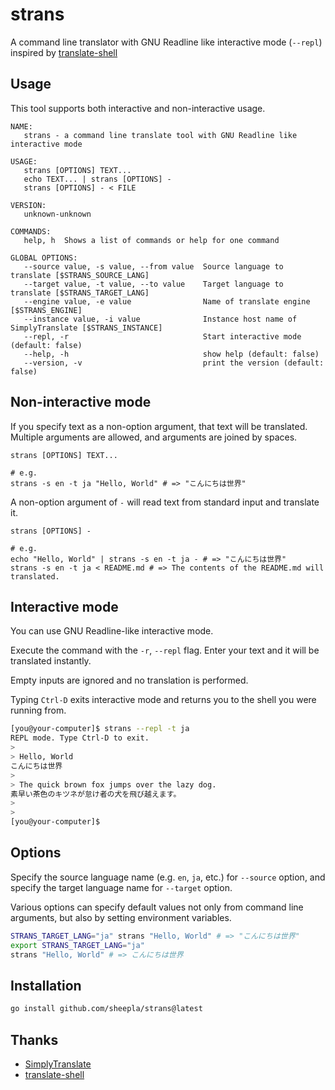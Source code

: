 # strans

A command line translator with GNU Readline like interactive mode (`--repl`) inspired by [translate-shell](https://github.com/soimort/translate-shell)

## Usage

This tool supports both interactive and non-interactive usage.

```
NAME:
   strans - a command line translate tool with GNU Readline like interactive mode

USAGE:
   strans [OPTIONS] TEXT...
   echo TEXT... | strans [OPTIONS] -
   strans [OPTIONS] - < FILE

VERSION:
   unknown-unknown

COMMANDS:
   help, h  Shows a list of commands or help for one command

GLOBAL OPTIONS:
   --source value, -s value, --from value  Source language to translate [$STRANS_SOURCE_LANG]
   --target value, -t value, --to value    Target language to translate [$STRANS_TARGET_LANG]
   --engine value, -e value                Name of translate engine [$STRANS_ENGINE]
   --instance value, -i value              Instance host name of SimplyTranslate [$STRANS_INSTANCE]
   --repl, -r                              Start interactive mode (default: false)
   --help, -h                              show help (default: false)
   --version, -v                           print the version (default: false)
```


## Non-interactive mode

If you specify text as a non-option argument, that text will be translated. Multiple arguments are allowed, and arguments are joined by spaces.

```
strans [OPTIONS] TEXT...

# e.g.
strans -s en -t ja "Hello, World" # => "こんにちは世界"
```

A non-option argument of `-` will read text from standard input and translate it.

```
strans [OPTIONS] -

# e.g.
echo "Hello, World" | strans -s en -t ja - # => "こんにちは世界"
strans -s en -t ja < README.md # => The contents of the README.md will translated.
```

## Interactive mode

You can use GNU Readline-like interactive mode.

Execute the command with the `-r`, `--repl` flag. 
Enter your text and it will be translated instantly.

Empty inputs are ignored and no translation is performed.

Typing `Ctrl-D` exits interactive mode and returns you to the shell you were running from.

```sh
[you@your-computer]$ strans --repl -t ja
REPL mode. Type Ctrl-D to exit.
>
> Hello, World
こんにちは世界
>
> The quick brown fox jumps over the lazy dog.
素早い茶色のキツネが怠け者の犬を飛び越えます。
>
>
[you@your-computer]$ 
```

## Options

Specify the source language name (e.g. `en`, `ja`, etc.) for `--source` option, and specify the target language name for `--target` option.

Various options can specify default values not only from command line arguments, 
but also by setting environment variables.

```sh
STRANS_TARGET_LANG="ja" strans "Hello, World" # => "こんにちは世界"
export STRANS_TARGET_LANG="ja"
strans "Hello, World" # => こんにちは世界
```

## Installation

```sh
go install github.com/sheepla/strans@latest
```

## Thanks

- [SimplyTranslate](https://simple-web.org/projects/simplytranslate.html)
- [translate-shell](https://github.com/soimort/translate-shell)


